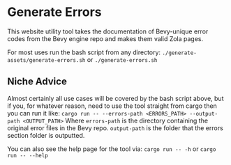 # Generate Errors

This website utility tool takes the documentation of Bevy-unique error codes from the Bevy engine repo and makes them valid Zola pages.

For most uses run the bash script from any directory:
`./generate-assets/generate-errors.sh`
or
`./generate-errors.sh`

## Niche Advice

Almost certainly all use cases will be covered by the bash script above, but if you, for whatever reason, need to use the tool straight from cargo then you can run it like:
`cargo run -- --errors-path <ERRORS_PATH> --output-path <OUTPUT_PATH>`
Where `errors-path` is the directory containing the original error files in the Bevy repo. `output-path` is the folder that the errors section folder is outputted.

You can also see the help page for the tool via:
`cargo run -- -h` or `cargo run -- --help`
